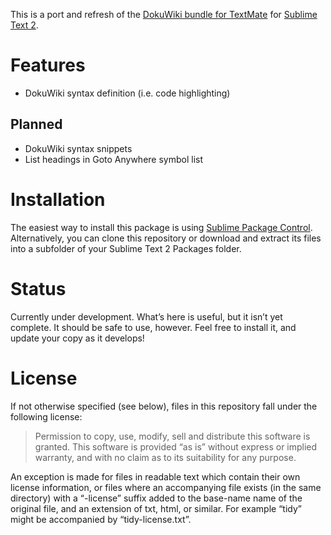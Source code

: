 This is a port and refresh of the [DokuWiki bundle for TextMate](https://github.com/textmate/dokuwiki.tmbundle) for [Sublime Text 2](http://www.sublimetext.com/).

# Features

  * DokuWiki syntax definition (i.e. code highlighting)

## Planned

  * DokuWiki syntax snippets
  * List headings in Goto Anywhere symbol list

# Installation

The easiest way to install this package is using [Sublime Package Control](http://wbond.net/sublime_packages/package_control). Alternatively, you can clone this repository or download and extract its files into a subfolder of your Sublime Text 2 Packages folder.

# Status

Currently under development. What’s here is useful, but it isn’t yet complete. It should be safe to use, however. Feel free to install it, and update your copy as it develops!

# License

If not otherwise specified (see below), files in this repository fall under the following license:

> Permission to copy, use, modify, sell and distribute this
> software is granted. This software is provided “as is” without
> express or implied warranty, and with no claim as to its
> suitability for any purpose.

An exception is made for files in readable text which contain their own license information, or files where an accompanying file exists (in the same directory) with a “-license” suffix added to the base-name name of the original file, and an extension of txt, html, or similar. For example “tidy” might be accompanied by “tidy-license.txt”.

